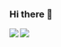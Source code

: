 ### Hi there 👋

<a href="https://github.com/osushicrusher/github-readme-stats">
  <img align="left" src="https://github-readme-stats.vercel.app/api?username=osushicrusher&count_private=true&show_icons=true" />
</a>
<a href="https://github.com/osushicrusher/github-readme-stats">
  <img align="left" src="https://github-readme-stats.vercel.app/api/top-langs/?username=osushicrusher" />
</a>


<!-- **osushicrusher/osushicrusher** is a ✨ _special_ ✨ repository because its `README.md` (this file) appears on your GitHub profile.

Here are some ideas to get you started:

- 🔭 I’m currently working on ...
- 🌱 I’m currently learning ...
- 👯 I’m looking to collaborate on ...
- 🤔 I’m looking for help with ...
- 💬 Ask me about ...
- 📫 How to reach me: ...
- 😄 Pronouns: ...
- ⚡ Fun fact: ... -->

